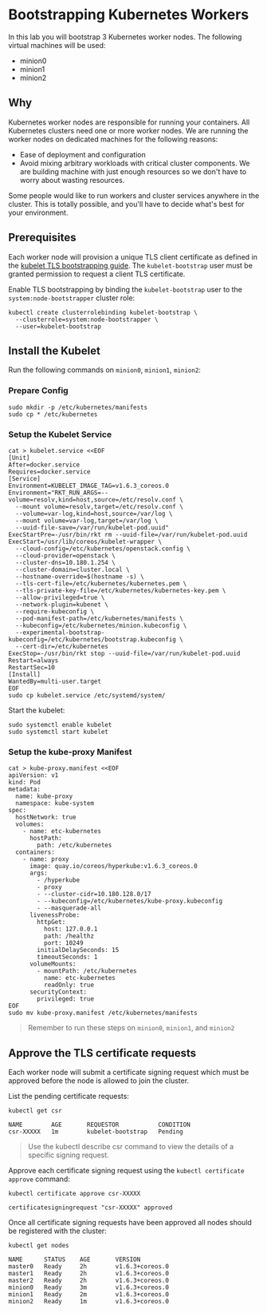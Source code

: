 # Bootstrapping Kubernetes Workers

In this lab you will bootstrap 3 Kubernetes worker nodes. The following virtual machines will be used:

* minion0 
* minion1 
* minion2

## Why

Kubernetes worker nodes are responsible for running your containers. All Kubernetes clusters need one or more worker nodes. We are running the worker nodes on dedicated machines for the following reasons:

* Ease of deployment and configuration
* Avoid mixing arbitrary workloads with critical cluster components. We are building machine with just enough resources so we don't have to worry about wasting resources.

Some people would like to run workers and cluster services anywhere in the cluster. This is totally possible, and you'll have to decide what's best for your environment.

## Prerequisites

Each worker node will provision a unique TLS client certificate as defined in the [kubelet TLS bootstrapping guide](https://kubernetes.io/docs/admin/kubelet-tls-bootstrapping/). The `kubelet-bootstrap` user must be granted permission to request a client TLS certificate. 

Enable TLS bootstrapping by binding the `kubelet-bootstrap` user to the `system:node-bootstrapper` cluster role:

```
kubectl create clusterrolebinding kubelet-bootstrap \
  --clusterrole=system:node-bootstrapper \
  --user=kubelet-bootstrap
```

## Install the Kubelet

Run the following commands on `minion0`, `minion1`, `minion2`:

### Prepare Config

```
sudo mkdir -p /etc/kubernetes/manifests
sudo cp * /etc/kubernetes
```

### Setup the Kubelet Service

```
cat > kubelet.service <<EOF
[Unit]
After=docker.service
Requires=docker.service
[Service]
Environment=KUBELET_IMAGE_TAG=v1.6.3_coreos.0
Environment="RKT_RUN_ARGS=--volume=resolv,kind=host,source=/etc/resolv.conf \
  --mount volume=resolv,target=/etc/resolv.conf \
  --volume=var-log,kind=host,source=/var/log \
  --mount volume=var-log,target=/var/log \
  --uuid-file-save=/var/run/kubelet-pod.uuid"
ExecStartPre=-/usr/bin/rkt rm --uuid-file=/var/run/kubelet-pod.uuid
ExecStart=/usr/lib/coreos/kubelet-wrapper \
  --cloud-config=/etc/kubernetes/openstack.config \
  --cloud-provider=openstack \
  --cluster-dns=10.180.1.254 \
  --cluster-domain=cluster.local \
  --hostname-override=$(hostname -s) \
  --tls-cert-file=/etc/kubernetes/kubernetes.pem \
  --tls-private-key-file=/etc/kubernetes/kubernetes-key.pem \
  --allow-privileged=true \
  --network-plugin=kubenet \
  --require-kubeconfig \
  --pod-manifest-path=/etc/kubernetes/manifests \
  --kubeconfig=/etc/kubernetes/minion.kubeconfig \
  --experimental-bootstrap-kubeconfig=/etc/kubernetes/bootstrap.kubeconfig \
  --cert-dir=/etc/kubernetes 
ExecStop=-/usr/bin/rkt stop --uuid-file=/var/run/kubelet-pod.uuid
Restart=always
RestartSec=10
[Install]
WantedBy=multi-user.target
EOF
sudo cp kubelet.service /etc/systemd/system/
```

Start the kubelet:
```
sudo systemctl enable kubelet
sudo systemctl start kubelet
```

### Setup the kube-proxy Manifest

```
cat > kube-proxy.manifest <<EOF
apiVersion: v1
kind: Pod
metadata: 
  name: kube-proxy
  namespace: kube-system
spec: 
  hostNetwork: true
  volumes:
    - name: etc-kubernetes
      hostPath:
        path: /etc/kubernetes
  containers: 
    - name: proxy 
      image: quay.io/coreos/hyperkube:v1.6.3_coreos.0
      args: 
        - /hyperkube
        - proxy 
        - --cluster-cidr=10.180.128.0/17 
        - --kubeconfig=/etc/kubernetes/kube-proxy.kubeconfig
        - --masquerade-all 
      livenessProbe:
        httpGet:
          host: 127.0.0.1 
          path: /healthz
          port: 10249
        initialDelaySeconds: 15
        timeoutSeconds: 1
      volumeMounts:
        - mountPath: /etc/kubernetes
          name: etc-kubernetes
          readOnly: true
      securityContext:
        privileged: true
EOF
sudo mv kube-proxy.manifest /etc/kubernetes/manifests
```

> Remember to run these steps on `minion0`, `minion1`, and `minion2`

## Approve the TLS certificate requests

Each worker node will submit a certificate signing request which must be approved before the node is allowed to join the cluster.

List the pending certificate requests:

```
kubectl get csr
```

```
NAME        AGE       REQUESTOR           CONDITION
csr-XXXXX   1m        kubelet-bootstrap   Pending
```

> Use the kubectl describe csr command to view the details of a specific signing request.

Approve each certificate signing request using the `kubectl certificate approve` command:

```
kubectl certificate approve csr-XXXXX
```

```
certificatesigningrequest "csr-XXXXX" approved
```

Once all certificate signing requests have been approved all nodes should be registered with the cluster:

```
kubectl get nodes
```

```
NAME      STATUS    AGE       VERSION
master0   Ready     2h        v1.6.3+coreos.0
master1   Ready     2h        v1.6.3+coreos.0
master2   Ready     2h        v1.6.3+coreos.0
minion0   Ready     3m        v1.6.3+coreos.0
minion1   Ready     2m        v1.6.3+coreos.0
minion2   Ready     1m        v1.6.3+coreos.0
```
